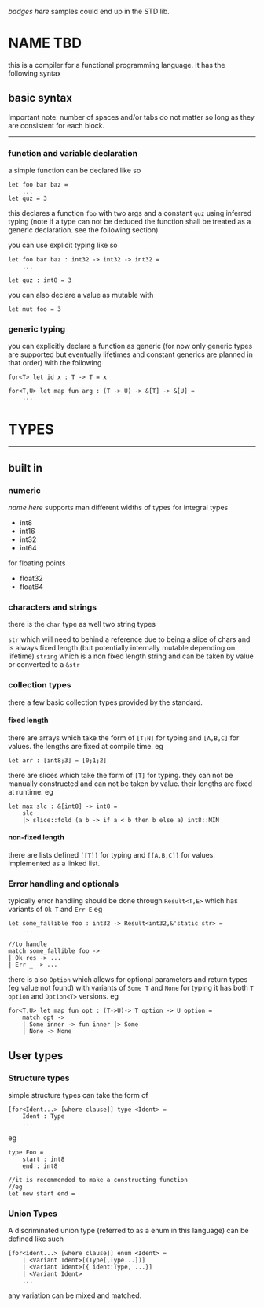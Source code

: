 *badges here*
samples could end up in the STD lib. 
# NAME TBD
this is a compiler for a functional programming language.  It has the following syntax
## basic syntax

Important note: number of spaces and/or tabs do not matter so long as they are consistent for each block.
- - -
### function and variable declaration
a simple function can be declared like so
```
let foo bar baz =
    ...
let quz = 3
```
this declares a function `foo` with two args and a constant `quz` using inferred typing (note if a type can not be deduced the function shall be treated as a generic declaration.  see the following section)

you can use explicit typing like so 
```
let foo bar baz : int32 -> int32 -> int32 =
    ...

let quz : int8 = 3
```

you can also declare a value as mutable with 
```
let mut foo = 3
```

### generic typing

you can explicitly declare a function as generic (for now only generic types are supported but eventually lifetimes and constant generics are planned in that order) with the following
```
for<T> let id x : T -> T = x

for<T,U> let map fun arg : (T -> U) -> &[T] -> &[U] = 
    ...
```


# TYPES
---
## built in

### numeric
*name here* supports man different widths of types
for integral types
- int8
- int16
- int32
- int64

for floating points
- float32
- float64

### characters and strings

there is the `char` type as well two string types

`str` which will need to behind a reference due to being a slice of chars and is always fixed length (but potentially internally mutable depending on lifetime) 
`string` which is a non fixed length string and can be taken by value or converted to a `&str`

### collection types

there a few basic collection types provided by the standard.

#### fixed length

there are arrays which take the form of `[T;N]` for typing and `[A,B,C]` for values. the lengths are fixed at compile time.
eg
```
let arr : [int8;3] = [0;1;2]
```

there are slices which take the form of `[T]` for typing.  they can not be manually constructed and can not be taken by value.  their lengths are fixed at runtime.
eg 
```
let max slc : &[int8] -> int8 =
    slc
    |> slice::fold (a b -> if a < b then b else a) int8::MIN
```

#### non-fixed length

there are lists defined `[[T]]` for typing and `[[A,B,C]]` for values. implemented as a linked list.

### Error handling and optionals

typically error handling should be done through `Result<T,E>` which has variants of `Ok T` and `Err E` 
eg
```
let some_fallible foo : int32 -> Result<int32,&'static str> = 
    ...

//to handle
match some_fallible foo ->
| Ok res -> ...
| Err _ -> ...
```

there is also `Option` which allows for optional parameters and return types (eg value not found) with variants of `Some T` and `None`
for typing it has both `T option` and `Option<T>` versions.
eg 
```
for<T,U> let map fun opt : (T->U)-> T option -> U option =
    match opt -> 
    | Some inner -> fun inner |> Some
    | None -> None
```

## User types

### Structure types

simple structure types can take the form of 
```
[for<Ident...> [where clause]] type <Ident> = 
    Ident : Type
    ...
```
eg
```
type Foo =
    start : int8
    end : int8

//it is recommended to make a constructing function
//eg
let new start end = 
```

### Union Types

A discriminated union type (referred to as a enum in this language) can be defined like such

```
[for<ident...> [where clause]] enum <Ident> =
    | <Variant Ident>[(Type[,Type...])]
    | <Variant Ident>[{ ident:Type, ...}]
    | <Variant Ident>
    ...
```
any variation can be mixed and matched. 